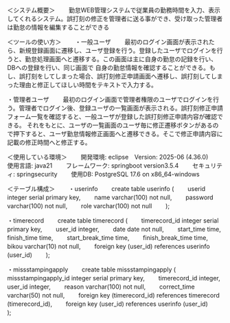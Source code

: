 ＜システム概要＞　　
勤怠WEB管理システムで従業員の勤務時間を入力、表示してくれるシステム。誤打刻の修正を管理者に送る事ができ、受け取った管理者は勤怠の情報を編集することができる

＜ツールの使い方＞　　
・一般ユーザ　　
最初のログイン画面が表示されたら、新規登録画面に遷移し、ユーザ登録を行う。登録したユーザでログインを行うと、勤怠処理画面へと遷移する。この画面は主に自身の勤怠の記録を行い、DBへの登録を行い、同じ画面で
自身の勤怠情報を確認することができる。もし、誤打刻をしてしまった場合、誤打刻修正申請画面へ遷移し、誤打刻してしまった理由と修正してほしい時間をテキストで入力する。

・管理者ユーザ　　
最初のログイン画面で管理者権限のユーザでログインを行う。管理者でログイン後、登録ユーザの一覧画面が表示される。誤打刻修正申請フォーム一覧を確認すると、一般ユーザが登録した誤打刻修正申請内容が確認できる。
それをもとに、ユーザの一覧画面のユーザ毎に修正遷移ボタンがあるので押下すると、ユーザ勤怠情報修正画面へと遷移できる。そこで修正申請内容に記載の修正時間へと修正する。

＜使用している環境＞　　
開発環境: eclipse　Version: 2025-06 (4.36.0)　　
使用言語: java21　　
フレームワーク: springboot version3.5.4　　
セキュリティ: springsecurity　　
使用DB: PostgreSQL 17.6 on x86_64-windows　　

＜テーブル構成＞　　
・userinfo　　
create table userinfo (　　
 userid integer serial primary key,　　
 name varchar(100) not null,　　
 password varchar(100) not null,　　
 role varchar(100) not null　　
);　　

・timerecord　　
create table timerecord (　　
timerecord_id integer serial primary key,　　
user_id integer,　　
date date not null,　　
start_time time,　　
finish_time time,　　
start_break_time time,　　
finish_break_time time,　　
bikou varchar(10) not null,　　
foreign key (user_id) references userinfo (user_id)　　
);　　

・missstampingapply　　
create table missstampingapply (　　
missstampingapply_id integer serial primary key,　　
timerecord_id integer,　　
user_id integer,　　
reason varchar(100) not null,　　
correct_time varchar(50) not null,　　
foreign key (timerecord_id) references timerecord (timerecord_id),　　
foreign key (user_id) references userinfo (user_id)　　
);　　
 

